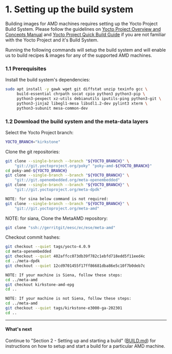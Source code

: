 # 1. Setting up the build system

Building images for AMD machines requires setting up the Yocto Project
Build System. Please follow the guidelines on
[Yocto Project Overview and Concepts Manual](https://docs.yoctoproject.org/4.0.5/overview-manual/index.html)
and [Yocto Project Quick Build Guide](https://docs.yoctoproject.org/4.0.5/brief-yoctoprojectqs/index.html)
if you are not familiar with the Yocto Project and it's Build System.

Running the following commands will setup the build system and will
enable us to build recipes & images for any of the supported AMD machines.

### 1.1 Prerequisites

Install the build system's dependencies:
```sh
sudo apt install -y gawk wget git diffstat unzip texinfo gcc \
     build-essential chrpath socat cpio python3 python3-pip \
     python3-pexpect xz-utils debianutils iputils-ping python3-git \
     python3-jinja2 libegl1-mesa libsdl1.2-dev pylint3 xterm \
     python3-subunit mesa-common-dev
```

### 1.2 Download the build system and the meta-data layers

Select the Yocto Project branch:
```sh
YOCTO_BRANCH="kirkstone"
```

Clone the git repositories: 
```sh
git clone --single-branch --branch "${YOCTO_BRANCH}" \
    "git://git.yoctoproject.org/poky" "poky-amd-${YOCTO_BRANCH}"
cd poky-amd-${YOCTO_BRANCH}
git clone --single-branch --branch "${YOCTO_BRANCH}" \
    "git://git.openembedded.org/meta-openembedded"
git clone --single-branch --branch "${YOCTO_BRANCH}" \
    "git://git.yoctoproject.org/meta-dpdk"

NOTE: for sina below command is not required:
git clone --single-branch --branch "${YOCTO_BRANCH}" \
    "git://git.yoctoproject.org/meta-amd"
```
NOTE: for siana, Clone the MetaAMD repository:
 ```sh
 git clone "ssh://gerritgit/eesc/ec/ese/meta-amd"
```
Checkout commit hashes:
```sh
git checkout --quiet tags/yocto-4.0.9
cd meta-openembedded
git checkout --quiet 402affcc073db39f782c1ebfd718edd5f11eed4c
cd ../meta-dpdk
git checkout --quiet 12cd9701455f17ff86681dba86e5c10f7b0deb7c

NOTE: If your machine is Siena, follow these steps:
cd ../meta-amd
git checkout kirkstone-amd-epg
cd ..

NOTE: If your machine is not Siena, follow these steps:
cd ../meta-amd
git checkout --quiet tags/kirkstone-e3000-ga-202301
cd ..
```
---
#### What's next

Continue to "Section 2 - Setting up and starting a build"
([BUILD.md](BUILD.md)) for instructions on how to setup and start a
build for a particular AMD machine.
